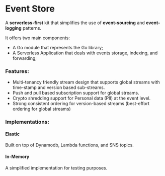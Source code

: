 # Event Store

A **serverless-first** kit that simplifies the use of **event-sourcing** and **event-logging** patterns.

It offers two main components:
- A Go module that represents the Go library;
- A Serverless Application that deals with events storage, indexing, and forwarding;


### Features:
- Multi-tenancy friendly stream design that supports global streams with time-stamp and version based sub-streams.
- Push and pull based subscription support for global streams.
- Crypto shredding support for Personal data (PII) at the event level.
- Strong consistent ordering for version-based streams (best-effort ordering for global streams)


### Implementations:

#### Elastic
Built on top of Dynamodb, Lambda functions, and SNS topics.


#### In-Memory
A simplified implementation for testing purposes.




